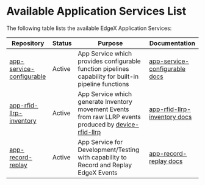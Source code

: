 # Available Application Services List

The following table lists the available EdgeX Application Services:

| Repository                               | Status | Purpose                                                                                                                                                                             | Documentation                                                        |
| ------------------------------------------------------------ | ------ |-------------------------------------------------------------------------------------------------------------------------------------------------------------------------------------|----------------------------------------------------------------------|
| [app-service-configurable](https://github.com/edgexfoundry/app-service-configurable/tree/{{edgexversion}}) | Active | App Service which provides configurable function pipelines capability for built-in pipeline functions                                                                               | [app-service-configurable docs](./AppServiceConfigurable/Purpose.md) |
| [app-rfid-llrp-inventory](https://github.com/edgexfoundry/app-rfid-llrp-inventory/tree/{{edgexversion}}) | Active | App Service which generate Inventory movement Events from raw LLRP events produced by [device-rfid-llrp](https://github.com/edgexfoundry/device-rfid-llrp-go/tree/{{edgexversion}}) | [app-rfid-llrp-inventory docs](./AppLLRPInventory.md)                |
| [app-record-replay](https://github.com/edgexfoundry/app-record-replay/tree/{{edgexversion}}) | Active | App Service for Development/Testing with capability to Record and Replay EdgeX Events                                                                                               | [app-record-replay docs](./AppRecordReplay/Purpose.md)                       |
